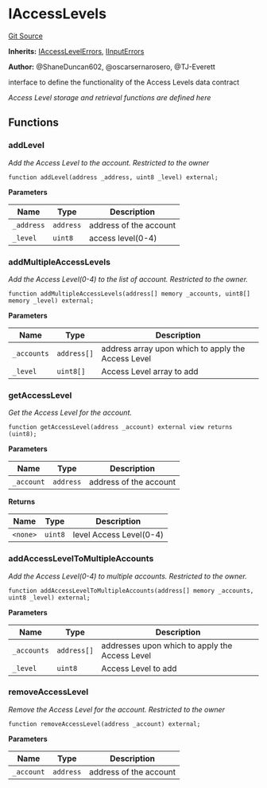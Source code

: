 # IAccessLevels
[Git Source](https://github.com/thrackle-io/rules-engine/blob/9f8d8e88474215a5428a3c0196051d47d58e8650/src/client/application/data/IAccessLevels.sol)

**Inherits:**
[IAccessLevelErrors](/src/common/IErrors.sol/interface.IAccessLevelErrors.md), [IInputErrors](/src/common/IErrors.sol/interface.IInputErrors.md)

**Author:**
@ShaneDuncan602, @oscarsernarosero, @TJ-Everett

interface to define the functionality of the Access Levels data contract

*Access Level storage and retrieval functions are defined here*


## Functions
### addLevel

*Add the Access Level to the account. Restricted to the owner*


```solidity
function addLevel(address _address, uint8 _level) external;
```
**Parameters**

|Name|Type|Description|
|----|----|-----------|
|`_address`|`address`|address of the account|
|`_level`|`uint8`|access level(0-4)|


### addMultipleAccessLevels

*Add the Access Level(0-4) to the list of account. Restricted to the owner.*


```solidity
function addMultipleAccessLevels(address[] memory _accounts, uint8[] memory _level) external;
```
**Parameters**

|Name|Type|Description|
|----|----|-----------|
|`_accounts`|`address[]`|address array upon which to apply the Access Level|
|`_level`|`uint8[]`|Access Level array to add|


### getAccessLevel

*Get the Access Level for the account.*


```solidity
function getAccessLevel(address _account) external view returns (uint8);
```
**Parameters**

|Name|Type|Description|
|----|----|-----------|
|`_account`|`address`|address of the account|

**Returns**

|Name|Type|Description|
|----|----|-----------|
|`<none>`|`uint8`|level Access Level(0-4)|


### addAccessLevelToMultipleAccounts

*Add the Access Level(0-4) to multiple accounts. Restricted to the owner.*


```solidity
function addAccessLevelToMultipleAccounts(address[] memory _accounts, uint8 _level) external;
```
**Parameters**

|Name|Type|Description|
|----|----|-----------|
|`_accounts`|`address[]`|addresses upon which to apply the Access Level|
|`_level`|`uint8`|Access Level to add|


### removeAccessLevel

*Remove the Access Level for the account. Restricted to the owner*


```solidity
function removeAccessLevel(address _account) external;
```
**Parameters**

|Name|Type|Description|
|----|----|-----------|
|`_account`|`address`|address of the account|


